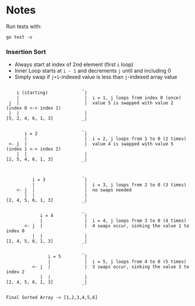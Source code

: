 # Notes

Run tests with:

```
go test -v
```

### Insertion Sort

- Always start at index of 2nd element (first `i` loop)
- Inner Loop starts at `i - 1` and decrements `j` until and including 0
- Simply swap if `j+1`-indexed value is less than `j`-indexed array value

```
                             _
    i (starting)              |
    |                         |  i = 1, j loops from index 0 (once)
 j  |                         |  value 5 is swapped with value 2 (index 0 <-> index 1)
 |  |                         |
[5, 2, 4, 6, 1, 3]           _|

                             _
       i = 2                  |
       |                      |  i = 2, j loops from 1 to 0 (2 times)
 <- j  |                      |  value 4 is swapped with value 5 (index 1 <-> index 2)
    |  |                      |
[2, 5, 4, 6, 1, 3]           _|


                             _
          i = 3               |
          |                   |  i = 3, j loops from 2 to 0 (3 times)
    <- j  |                   |  no swaps needed
       |  |                   |
[2, 4, 5, 6, 1, 3]           _|

                             _
             i = 4            |
             |                |  i = 4, j loops from 3 to 0 (4 times)
       <- j  |                |  4 swaps occur, sinking the value 1 to index 0
          |  |                |
[2, 4, 5, 6, 1, 3]           _|

                             _
                i = 5         |
                |             |  i = 5, j loops from 4 to 0 (5 times)
          <- j  |             |  3 swaps occur, sinking the value 3 to index 2
             |  |             |
[2, 4, 5, 6, 1, 3]           _|


Final Sorted Array -> [1,2,3,4,5,6]

```
